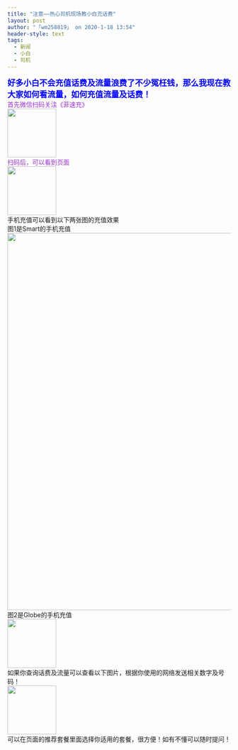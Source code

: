 ```yaml
---
title: "注意——热心司机现场教小白充话费"
layout: post
author: "「wm258819」 on 2020-1-18 13:54"
header-style: text
tags:
  - 新闻
  - 小白
  - 司机
---
```


<head></head>
<body>
 <font size="4"><font color="#0000ff"><strong>好多小白不会充值话费及流量浪费了不少冤枉钱，那么我现在教大家如何看流量，如何充值流量及话费！</strong></font></font>
 <br> 
 <font color="#9932cc">首先微信扫码关注《菲速充》</font>
 <br> 
 <img width="110" src="https://bbs.boniu123.cc/forum.php?mod=image&amp;aid=1328109&amp;size=300x300&amp;key=28aefb3324ec016c&amp;nocache=yes&amp;type=fixnone">
 <br> 
 <font color="#9932cc">扫码后，可以看到页面</font>
 <br> 
 <img width="110" src="https://bbs.boniu123.cc/forum.php?mod=image&amp;aid=1328110&amp;size=300x300&amp;key=fe37c70abf4b68b8&amp;nocache=yes&amp;type=fixnone">
 <br> 手机充值可以看到以下两张图的充值效果
 <br> 图1是Smart的手机充值
 <br> 
 <ignore_js_op> 
  <img aid="1328107" src="https://bbs.boniu123.cc/data/attachment/forum/202001/18/122005ktfd0nnddnc3ccnn.jpg" zoomfile="data/attachment/forum/202001/18/122005ktfd0nnddnc3ccnn.jpg" file="data/attachment/forum/202001/18/122005ktfd0nnddnc3ccnn.jpg" width="850" inpost="1"> 
  <div class="tip tip_4 aimg_tip" id="aimg_1328107_menu" style="position: absolute; display: none" disautofocus="true"> 
   <div class="xs0"> 
    <p><strong>S.jpg</strong> <em class="xg1">(314.56 KB, 下载次数: 0)</em></p> 
    <p> <a href="forum.php?mod=attachment&amp;aid=MTMyODEwN3w5NzA2NmZkNHwxNTc5MzM2NDY4fDB8NTUzMzU0&amp;nothumb=yes" target="_blank">下载附件</a> &nbsp;<a href="javascript:;" onclick="showWindow(this.id, this.getAttribute('url'), 'get', 0);" id="savephoto_1328107" url="home.php?mod=spacecp&amp;ac=album&amp;op=saveforumphoto&amp;aid=1328107&amp;handlekey=savephoto_1328107">保存到相册</a> </p> 
    <p class="xg1 y"><span title="2020-1-18 12:20">4&nbsp;小时前</span> 上传</p> 
   </div> 
   <div class="tip_horn"></div> 
  </div> 
 </ignore_js_op> 
 <br> 图2是Globe的手机充值
 <br> 
 <img width="110" src="https://bbs.boniu123.cc/forum.php?mod=image&amp;aid=1328106&amp;size=300x300&amp;key=8497929ed54e6e64&amp;nocache=yes&amp;type=fixnone">
 <br> 如果你查询话费及流量可以查看以下图片，根据你使用的网络发送相关数字及号码！
 <br> 
 <img width="110" src="https://bbs.boniu123.cc/forum.php?mod=image&amp;aid=1328108&amp;size=300x300&amp;key=427a27d358999198&amp;nocache=yes&amp;type=fixnone">
 <br> 可以在页面的推荐套餐里面选择你适用的套餐，很方便！如有不懂可以随时提问！
 <br>
</body>


